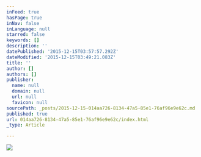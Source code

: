 ```yaml
---
inFeed: true
hasPage: true
inNav: false
inLanguage: null
starred: false
keywords: []
description: ''
datePublished: '2015-12-15T03:57:57.292Z'
dateModified: '2015-12-15T03:49:21.083Z'
title: ''
author: []
authors: []
publisher:
  name: null
  domain: null
  url: null
  favicon: null
sourcePath: _posts/2015-12-15-014aa726-8134-47a5-85e1-76af96e9e62c.md
published: true
url: 014aa726-8134-47a5-85e1-76af96e9e62c/index.html
_type: Article

---
```

![](https://the-grid-user-content.s3-us-west-2.amazonaws.com/7305e06a-5cf3-4941-8476-0a8d20ceae50.gif)